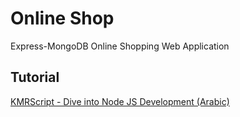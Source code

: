 # Online Shop

Express-MongoDB Online Shopping Web Application

## Tutorial

[KMRScript - Dive into Node JS Development (Arabic)](https://www.youtube.com/playlist?list=PLL2zWZTDFZzgxxD66mv95I8hC0pby5bdp)